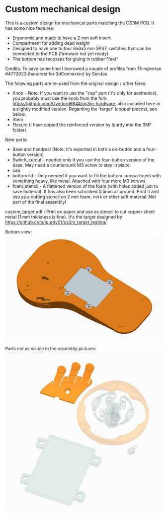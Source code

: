 # Custom mechanical design


This is a custom design for mechanical parts matching the OS3M PCB. It has some nice features:
* Ergonomic and made to have a 2 mm soft insert.
* Compartment for adding dead weight
* Designed to have one to four 6x6x5 mm SPST switches that can be connected to the PCB (firmware not yet ready)
* The bottom has recesses for gluing in rubber "feet"

Credits: To save some time I borrowed a couple of profiles from Thingiverse #4772023 (handrest for 3dConnexion) by SenJos

The folowing parts are re-used from the original design / other forks:
* Knob - Note: If you want to use the "cap" part (it's only for aesthetics), you probably must use the knob from the fork https://github.com/Overlord6644/os3m-hardware, also included here in a slightly modified version. Regarding the 'target' (copper pieces), see below.
* Stem 
* Flexure (I have copied the reinforced version by lpurdy into the 3MF folder)

New parts:
* Base and handrest (Note: It's exported in both a on-button and a four-button version)
* Switch_cutout - needed only if you use the four-button version of the base. May need a countersunk M3 screw to stay in place.
* cap
* bottom lid - Only needed if you want to fill the bottom compartment with something heavy, like metal. Attached with four more M3 screws.
* foam_stencil - A flattened version of the foam (with holes added just to save material). It has also been schrinked 0.5mm all around. Print it and use as a cutting stencil on 2 mm foam, cork or other soft material. Not part of the final assembly!

custom_target.pdf : Print on paper and use as stencil to cut copper sheet metal (1 mm thickness is fine). It's the target designed by https://github.com/lpurdy01/os3m_target_testing/.  


Bottom view:
![](bottom.png?raw=true)

Parts not as visible in the assembly pictures:
![](hiddenparts.png?raw=true)